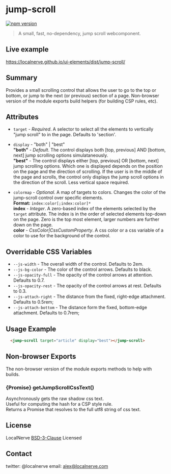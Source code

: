 # jump-scroll
[![npm version](https://badge.fury.io/js/%40localnerve%2Fjump-scroll.svg)](http://badge.fury.io/js/%40localnerve%2Fjump-scroll)

> A small, fast, no-dependency, jump scroll webcomponent.

## Live example
  https://localnerve.github.io/ui-elements/dist/jump-scroll/

## Summary

Provides a small scrolling control that allows the user to go to the top or bottom, or jump to the next (or previous) section of a page. Non-browser version of the module exports build helpers (for building CSP rules, etc).

## Attributes

* `target` - *Required*. A selector to select all the elements to vertically "jump scroll" to in the page. Defaults to 'section'.  

* `display` - "both" | "best"  
  **"both"** - *Default*. The control displays both [top, previous] AND [bottom, next] jump scrolling options simulataneously.  
  **"best"** - The control displays either [top, previous] OR [bottom, next] jump scrolling options. Which one is displayed depends on the position on the page and the direction of scrolling. If the user is in the middle of the page and scrolls, the control only displays the jump scroll options in the direction of the scroll. Less vertical space required.  
  
* `colormap` - *Optional*. A map of targets to colors. Changes the color of the jump-scroll control over specific elements.  
  **Format:** `index:color[;index:color]*`  
  **index** - *Integer*. A zero-based index of the elements selected by the `target` attribute. The index is in the order of selected elements top-down on the page. Zero is the top most element, larger numbers are further down on the page.  
  **color** - *CssColor|CssCustomProperty*. A css color or a css variable of a color to use for the background of the control.  

## Overridable CSS Variables

* `--js-width` - The overall width of the control. Defaults to 2em.
* `--js-bg-color` - The color of the control arrows. Defaults to black.
* `--js-opacity-full` - The opacity of the control arrows at attention. Defaults to 0.7.
* `--js-opacity-rest` - The opacity of the control arrows at rest. Defaults to 0.3.
* `--js-attach-right` - The distance from the fixed, right-edge attachment. Defaults to 0.5rem;
* `--js-attach-bottom` - The distance form the fixed, bottom-edge attachment. Defaults to 0.7rem;

## Usage Example

```html 
  <jump-scroll target="article" display="best"></jump-scroll>
```
## Non-browser Exports

The non-browser version of the module exports methods to help with builds.

### {Promise} getJumpScrollCssText()

Asynchronously gets the raw shadow css text.  
Useful for computing the hash for a CSP style rule.  
Returns a Promise that resolves to the full utf8 string of css text.

## License

LocalNerve [BSD-3-Clause](LICENSE.md) Licensed

## Contact

twitter: @localnerve
email: alex@localnerve.com

